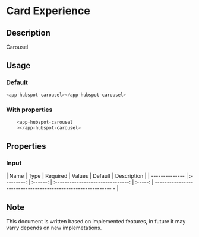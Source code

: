 # Card Experience

## Description

Carousel

## Usage

### Default

```js
<app-hubspot-carousel></app-hubspot-carousel>
```

### With properties

```js
    <app-hubspot-carousel 
    ></app-hubspot-carousel>
```

## Properties

### Input

| Name           |    Type     | Required |              Values               | Default | Description                                                    |
| -------------- | :---------: | :------: | :-------------------------------: | :-----: | ------------------------------------------------------------ - |





## Note

This document is written based on implemented features, in future it may varry depends on new implemetations.